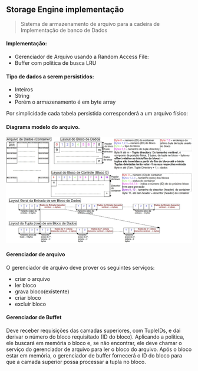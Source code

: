## Storage Engine implementação

> Sistema de armazenamento de arquivo para a cadeira de Implementação de banco de Dados 

#### Implementação:
* Gerenciador de Arquivo usando a Random Access File: 
* Buffer com politica de busca LRU
    
#### Tipo de dados a serem persistidos:
* Inteiros 
* String
* Porém o armazenamento é em byte array

Por simplicidade cada tabela persistida corresponderá a um arquivo físico:

#### Diagrama modelo do arquivo.
![Estrut-storage-engine.jpg](./assets/img/Estrut-storage-engine-v2.jpg)

#### Gerenciador de arquivo
O gerenciador de arquivo deve prover os seguintes serviços:
* criar o arquivo
* ler bloco 
* grava bloco(existente)
* criar bloco
* excluir bloco

#### Gerenciador de Buffet
Deve receber requisições das camadas superiores, com TupleIDs, e dai derivar o número do 
bloco requisitado (ID do bloco). Aplicando a politica, ele buscará em memória o bloco e,
se não encontrar, ele deve chamar o serviço do gerenciador de arquivo para ler o bloco
do arquivo. Após o bloco estar em memória, o gerenciador de buffer fornecerá o ID do 
bloco para que a camada superior possa processar a tupla no bloco. 
 


